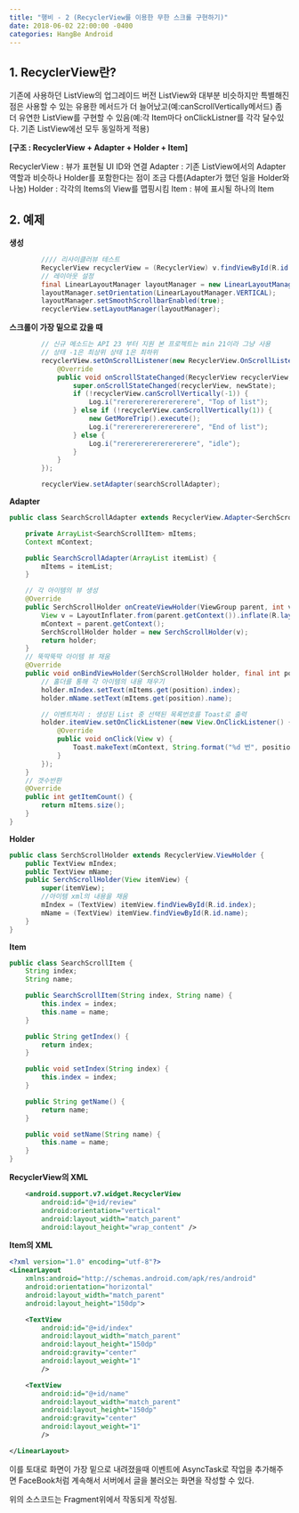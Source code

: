 ```yaml
---
title: "행비 - 2 (RecyclerView를 이용한 무한 스크롤 구현하기)"
date: 2018-06-02 22:00:00 -0400
categories: HangBe Android
---
```


## 1. RecyclerView란?
기존에 사용하던 ListView의 업그레이드 버전
ListView와 대부분 비슷하지만 특별해진 점은 사용할 수 있는 유용한 메서드가 더 늘어났고(예:canScrollVertically메서드)
좀 더 유연한 ListView를 구현할 수 있음(예:각 Item마다 onClickListner를 각각 달수있다. 기존 ListView에선 모두 동일하게 적용)

__[구조 : RecyclerView + Adapter + Holder + Item]__

RecyclerView : 뷰가 표현될 UI ID와 연결
Adapter : 기존 ListView에서의 Adapter역할과 비슷하나 Holder를 포함한다는 점이 조금 다름(Adapter가 했던 일을 Holder와 나눔)
Holder : 각각의 Items의 View를 맵핑시킴
Item : 뷰에 표시될 하나의 Item

## 2. 예제
__생성__
```java
        //// 리사이클러뷰 테스트
        RecyclerView recyclerView = (RecyclerView) v.findViewById(R.id.review);
        // 레이아웃 설정
        final LinearLayoutManager layoutManager = new LinearLayoutManager(getContext());
        layoutManager.setOrientation(LinearLayoutManager.VERTICAL);
        layoutManager.setSmoothScrollbarEnabled(true);
        recyclerView.setLayoutManager(layoutManager);
```

__스크롤이 가장 밑으로 갔을 때__
```java
        // 신규 메소드는 API 23 부터 지원 본 프로젝트는 min 21이라 그냥 사용
        // 상태 -1은 최상위 상태 1은 최하위
        recyclerView.setOnScrollListener(new RecyclerView.OnScrollListener() {
            @Override
            public void onScrollStateChanged(RecyclerView recyclerView, int newState) {
                super.onScrollStateChanged(recyclerView, newState);
                if (!recyclerView.canScrollVertically(-1)) {
                    Log.i("rererererererererere", "Top of list");
                } else if (!recyclerView.canScrollVertically(1)) {
                    new GetMoreTrip().execute();
                    Log.i("rererererererererere", "End of list");
                } else {
                    Log.i("rererererererererere", "idle");
                }
            }
        });

        recyclerView.setAdapter(searchScrollAdapter);
```

__Adapter__
```java
public class SearchScrollAdapter extends RecyclerView.Adapter<SerchScrollHolder> {

    private ArrayList<SearchScrollItem> mItems;
    Context mContext;

    public SearchScrollAdapter(ArrayList itemList) {
        mItems = itemList;
    }

    // 각 아이템의 뷰 생성
    @Override
    public SerchScrollHolder onCreateViewHolder(ViewGroup parent, int viewType) {
        View v = LayoutInflater.from(parent.getContext()).inflate(R.layout.searchscroll_item, parent, false);
        mContext = parent.getContext();
        SerchScrollHolder holder = new SerchScrollHolder(v);
        return holder;
    }
    // 뚝딱뚝딱 아이템 뷰 채움
    @Override
    public void onBindViewHolder(SerchScrollHolder holder, final int position) {
        // 홀더를 통해 각 아이템의 내용 채우기
        holder.mIndex.setText(mItems.get(position).index);
        holder.mName.setText(mItems.get(position).name);

        // 이벤트처리 : 생성된 List 중 선택된 목록번호를 Toast로 출력
        holder.itemView.setOnClickListener(new View.OnClickListener() {
            @Override
            public void onClick(View v) {
                Toast.makeText(mContext, String.format("%d 번", position + 1), Toast.LENGTH_SHORT).show();
            }
        });
    }
    // 갯수반환
    @Override
    public int getItemCount() {
        return mItems.size();
    }
}
```

__Holder__
```java
public class SerchScrollHolder extends RecyclerView.ViewHolder {
    public TextView mIndex;
    public TextView mName;
    public SerchScrollHolder(View itemView) {
        super(itemView);
        //아이템 xml의 내용을 채움
        mIndex = (TextView) itemView.findViewById(R.id.index);
        mName = (TextView) itemView.findViewById(R.id.name);
    }
}
```

__Item__
```java
public class SearchScrollItem {
    String index;
    String name;

    public SearchScrollItem(String index, String name) {
        this.index = index;
        this.name = name;
    }

    public String getIndex() {
        return index;
    }

    public void setIndex(String index) {
        this.index = index;
    }

    public String getName() {
        return name;
    }

    public void setName(String name) {
        this.name = name;
    }
}
```

__RecyclerView의 XML__
```xml
    <android.support.v7.widget.RecyclerView
        android:id="@+id/review"
        android:orientation="vertical"
        android:layout_width="match_parent"
        android:layout_height="wrap_content" />
```

__Item의 XML__
```xml
<?xml version="1.0" encoding="utf-8"?>
<LinearLayout
    xmlns:android="http://schemas.android.com/apk/res/android"
    android:orientation="horizontal"
    android:layout_width="match_parent"
    android:layout_height="150dp">

    <TextView
        android:id="@+id/index"
        android:layout_width="match_parent"
        android:layout_height="150dp"
        android:gravity="center"
        android:layout_weight="1"
        />

    <TextView
        android:id="@+id/name"
        android:layout_width="match_parent"
        android:layout_height="150dp"
        android:gravity="center"
        android:layout_weight="1"
        />

</LinearLayout>
```

이를 토대로 화면이 가장 밑으로 내려졌을때 이벤트에 AsyncTask로 작업을 추가해주면 FaceBook처럼 계속해서 서버에서 글을 
불러오는 화면을 작성할 수 있다.

위의 소스코드는 Fragment위에서 작동되게 작성됨.
